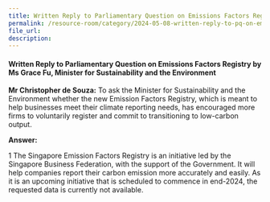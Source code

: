 ```yaml
---
title: Written Reply to Parliamentary Question on Emissions Factors Registry
permalink: /resource-room/category/2024-05-08-written-reply-to-pq-on-emissions-factors-registry
file_url:
description:
---
```

 
#### Written Reply to Parliamentary Question on Emissions Factors Registry by Ms Grace Fu, Minister for Sustainability and the Environment

**Mr Christopher de Souza:** To ask the Minister for Sustainability and the Environment whether the new Emission Factors Registry, which is meant to help businesses meet their climate reporting needs, has encouraged more firms to voluntarily register and commit to transitioning to low-carbon output.

**Answer:**

1 The Singapore Emission Factors Registry is an initiative led by the Singapore Business Federation, with the support of the Government. It will help companies report their carbon emission more accurately and easily. As it is an upcoming initiative that is scheduled to commence in end-2024, the requested data is currently not available.

